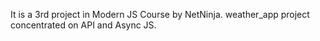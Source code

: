It is a 3rd project in Modern JS Course by NetNinja. weather_app project concentrated on API and Async JS.
